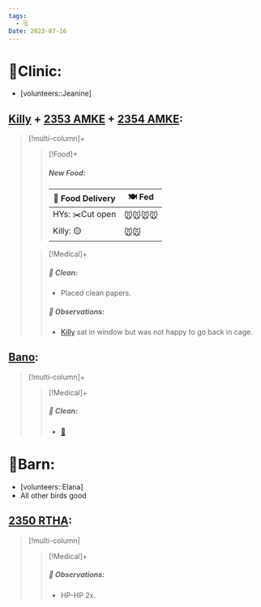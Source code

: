 ```yaml
---
tags:
  - 🗒️
Date: 2023-07-16
---
```


# 🏥Clinic:
- [volunteers::Jeanine]

## [Killy](../RARE%20Birds/Ed%20Birds/Killy.md) + [2353 AMKE](../RARE%20Birds/2353%20AMKE.md) + [2354 AMKE](../RARE%20Birds/2354%20AMKE.md):
> [!multi-column]+
>
>> [!Food]+
>> ##### New Food:
>> |🚚 Food Delivery| 🍽️ Fed|
>> |---|---|
>>| HYs: ✂️Cut open|🐭🐭🐭🐭|
>>|Killy: 🟡|🐭🐭
>
>> [!Medical]+
>>##### 🫧 Clean:
>> - Placed clean papers.
>>
>> ##### 🔭 Observations:
>> - [Killy](../RARE%20Birds/Ed%20Birds/Killy.md) sat in window but was not happy to go back in cage.

## [Bano](../RARE%20Birds/Ed%20Birds/Bano.md):
> [!multi-column]+
>
>> [!Medical]+
>>##### 🫧 Clean:
>> - [🧽](../Admin/Codes/Scrubbed%20cage.md)

# 🏡Barn:
- [volunteers::Elana]
- All other birds good 

## [2350 RTHA](../RARE%20Birds/2350%20RTHA.md):
> [!multi-column]
>
>> [!Medical]+
>> ##### 🔭 Observations:
>> - HP-HP 2x.

